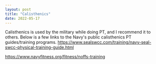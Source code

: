 ```yaml
---
layout: post
title: "Calisthenics"
date: 2022-05-17
---
```


Calisthenics is used by the military while doing PT, and I recommend it to others. Below is a few links to the Navy's public calisthenics PT guides/training programs.
https://www.sealswcc.com/training/navy-seal-swcc-physical-training-guide.html

https://www.navyfitness.org/fitness/noffs-training
